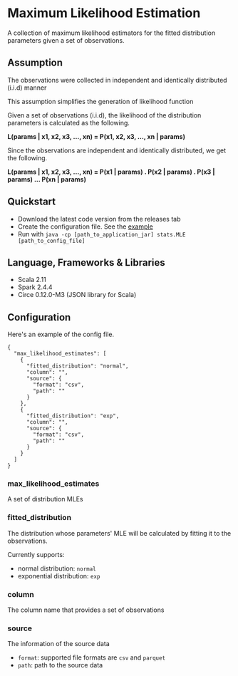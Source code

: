 # Maximum Likelihood Estimation

A collection of maximum likelihood estimators for the fitted distribution parameters given a set of observations.

## Assumption

The observations were collected in independent and identically distributed (i.i.d) manner

This assumption simplifies the generation of likelihood function

Given a set of observations (i.i.d), the likelihood of the distribution parameters is calculated as the following.

<b>L(params | x1, x2, x3, ..., xn) = P(x1, x2, x3, ..., xn | params)</b>

Since the observations are independent and identically distributed, we get the following.

<b>L(params | x1, x2, x3, ..., xn) = P(x1 | params) . P(x2 | params) . P(x3 | params) ... P(xn | params)</b>

## Quickstart

* Download the latest code version from the releases tab
* Create the configuration file. See the <a href="https://github.com/albertusk95/maximum-likelihood-estimator/blob/master/src/main/resources/exampleConfig.json">example</a>
* Run with `java -cp [path_to_application_jar] stats.MLE [path_to_config_file]`

## Language, Frameworks & Libraries

* Scala 2.11
* Spark 2.4.4
* Circe 0.12.0-M3 (JSON library for Scala)

## Configuration

Here's an example of the config file.

```
{
  "max_likelihood_estimates": [
    {
      "fitted_distribution": "normal",
      "column": "",
      "source": {
        "format": "csv",
        "path": ""
      }
    },
    {
      "fitted_distribution": "exp",
      "column": "",
      "source": {
        "format": "csv",
        "path": ""
      }
    }
  ]
}
```

### max_likelihood_estimates

A set of distribution MLEs

### fitted_distribution

The distribution whose parameters' MLE will be calculated by fitting it to the observations.

Currently supports:
* normal distribution: `normal`
* exponential distribution: `exp`

### column

The column name that provides a set of observations

### source

The information of the source data
* `format`: supported file formats are `csv` and `parquet`
* `path`: path to the source data
